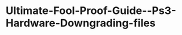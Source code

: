 Ultimate-Fool-Proof-Guide--Ps3-Hardware-Downgrading-files
=========================================================